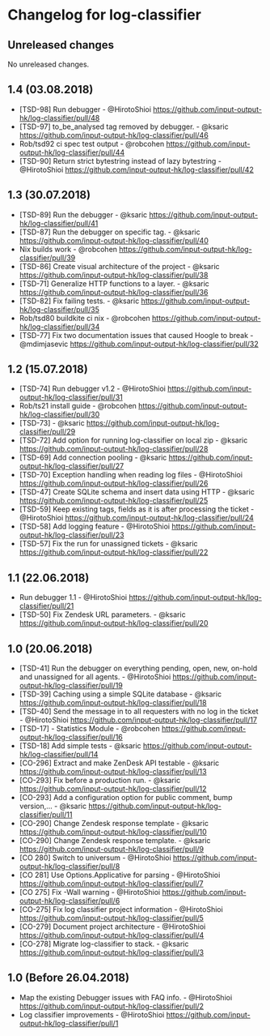 # Changelog for log-classifier


## Unreleased changes

No unreleased changes.

## 1.4 (03.08.2018)

* [TSD-98] Run debugger - @HirotoShioi https://github.com/input-output-hk/log-classifier/pull/48
* [TSD-97] to_be_analysed tag removed by debugger. - @ksaric https://github.com/input-output-hk/log-classifier/pull/46
* Rob/tsd92 ci spec test output - @robcohen https://github.com/input-output-hk/log-classifier/pull/44
* [TSD-90] Return strict bytestring instead of lazy bytestring - @HirotoShioi https://github.com/input-output-hk/log-classifier/pull/42

## 1.3 (30.07.2018)

* [TSD-89] Run the debugger - @ksaric https://github.com/input-output-hk/log-classifier/pull/41
* [TSD-87] Run the debugger on specific tag. - @ksaric https://github.com/input-output-hk/log-classifier/pull/40
* Nix builds work - @robcohen https://github.com/input-output-hk/log-classifier/pull/39
* [TSD-86] Create visual architecture of the project - @ksaric https://github.com/input-output-hk/log-classifier/pull/38
* [TSD-71] Generalize HTTP functions to a layer. - @ksaric https://github.com/input-output-hk/log-classifier/pull/36
* [TSD-82] Fix failing tests. - @ksaric https://github.com/input-output-hk/log-classifier/pull/35
* Rob/tsd80 buildkite ci nix - @robcohen https://github.com/input-output-hk/log-classifier/pull/34
* [TSD-77] Fix two documentation issues that caused Hoogle to break - @mdimjasevic https://github.com/input-output-hk/log-classifier/pull/32

## 1.2 (15.07.2018)

* [TSD-74] Run debugger v1.2 - @HirotoShioi https://github.com/input-output-hk/log-classifier/pull/31
* Rob/ts21 install guide - @robcohen https://github.com/input-output-hk/log-classifier/pull/30
* [TSD-73]  - @ksaric https://github.com/input-output-hk/log-classifier/pull/29
* [TSD-72]  Add option for running log-classifier on local zip - @ksaric https://github.com/input-output-hk/log-classifier/pull/28
* [TSD-69] Add connection pooling - @ksaric https://github.com/input-output-hk/log-classifier/pull/27
* [TSD-70] Exception handling when reading log files - @HirotoShioi https://github.com/input-output-hk/log-classifier/pull/26
* [TSD-47] Create SQLite schema and insert data using HTTP - @ksaric https://github.com/input-output-hk/log-classifier/pull/25
* [TSD-59] Keep existing tags, fields as it is after processing the ticket - @HirotoShioi https://github.com/input-output-hk/log-classifier/pull/24
* [TSD-58] Add logging feature - @HirotoShioi https://github.com/input-output-hk/log-classifier/pull/23
* [TSD-57] Fix the run for unassigned tickets - @ksaric https://github.com/input-output-hk/log-classifier/pull/22

## 1.1 (22.06.2018)

* Run debugger 1.1 - @HirotoShioi https://github.com/input-output-hk/log-classifier/pull/21
* [TSD-50] Fix Zendesk URL parameters. - @ksaric https://github.com/input-output-hk/log-classifier/pull/20

## 1.0 (20.06.2018)

* [TSD-41] Run the debugger on everything pending, open, new, on-hold and unassigned for all agents. - @HirotoShioi https://github.com/input-output-hk/log-classifier/pull/19
* [TSD-39] Caching using a simple SQLite database - @ksaric https://github.com/input-output-hk/log-classifier/pull/18
* [TSD-40] Send the message in to all requesters with no log in the ticket - @HirotoShioi https://github.com/input-output-hk/log-classifier/pull/17
* [TSD-17] - Statistics Module - @robcohen https://github.com/input-output-hk/log-classifier/pull/16
* [TSD-18] Add simple tests - @ksaric https://github.com/input-output-hk/log-classifier/pull/14
* [CO-296]  Extract and make ZenDesk API testable - @ksaric https://github.com/input-output-hk/log-classifier/pull/13
* [CO-293] Fix before a production run. - @ksaric https://github.com/input-output-hk/log-classifier/pull/12
* [CO-293] Add a configuration option for public comment, bump version,… - @ksaric https://github.com/input-output-hk/log-classifier/pull/11
* [CO-290] Change Zendesk response template - @ksaric https://github.com/input-output-hk/log-classifier/pull/10
* [CO-290] Change Zendesk response template. - @ksaric https://github.com/input-output-hk/log-classifier/pull/9
* [CO 280] Switch to universum - @HirotoShioi https://github.com/input-output-hk/log-classifier/pull/8
* [CO 281] Use Options.Applicative for parsing - @HirotoShioi https://github.com/input-output-hk/log-classifier/pull/7
* [CO 275] Fix -Wall warning - @HirotoShioi https://github.com/input-output-hk/log-classifier/pull/6
* [CO-275] Fix log classifier project information - @HirotoShioi https://github.com/input-output-hk/log-classifier/pull/5
* [CO-279] Document project architecture - @HirotoShioi https://github.com/input-output-hk/log-classifier/pull/4
* [CO-278] Migrate log-classifier to stack. - @ksaric https://github.com/input-output-hk/log-classifier/pull/3

## 1.0 (Before 26.04.2018)

* Map the existing Debugger issues with FAQ info. - @HirotoShioi https://github.com/input-output-hk/log-classifier/pull/2
* Log classifier improvements - @HirotoShioi https://github.com/input-output-hk/log-classifier/pull/1
